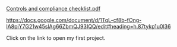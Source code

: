 [Controls and compliance checklist.pdf](https://github.com/PiyushCSM/My-Cybersecurity-Portfolio/files/13294213/Controls.and.compliance.checklist.pdf)

https://docs.google.com/document/d/1TqL-cf8b-fOng-lA8piY7G21w45slAg66ZbmQJ93IQQ/edit#heading=h.87tykp1u0l36

Click on the link to open my first project.
